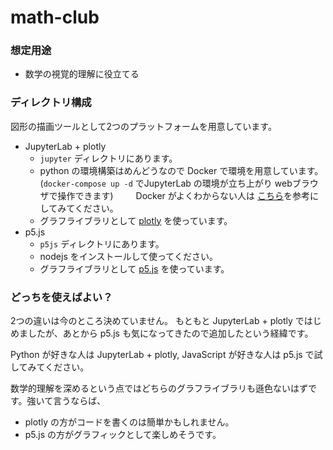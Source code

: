# math-club

### 想定用途
- 数学の視覚的理解に役立てる

### ディレクトリ構成

図形の描画ツールとして2つのプラットフォームを用意しています。  

 - JupyterLab + plotly
   - `jupyter` ディレクトリにあります。
   - python の環境構築はめんどうなので Docker で環境を用意しています。  
     (`docker-compose up -d` でJupyterLab の環境が立ち上がり webブラウザで操作できます)  　　
     Docker がよくわからない人は [こちら](https://github.com/kakinouchi/math-club/blob/master/docker-explained.md)を参考にしてみてください。
   - グラフライブラリとして [plotly](https://plotly.com/python/) を使っています。
 - p5.js
   - `p5js` ディレクトリにあります。  
   - nodejs をインストールして使ってください。
   - グラフライブラリとして [p5.js](https://p5js.org/) を使っています。

### どっちを使えばよい？
2つの違いは今のところ決めていません。
もともと JupyterLab + plotly ではじめましたが、あとから p5.js も気になってきたので追加したという経緯です。

Python が好きな人は JupyterLab + plotly, JavaScript が好きな人は p5.js で試してみてください。

数学的理解を深めるという点ではどちらのグラフライブラリも遜色ないはずです。強いて言うならば、
 - plotly の方がコードを書くのは簡単かもしれません。
 - p5.js の方がグラフィックとして楽しめそうです。